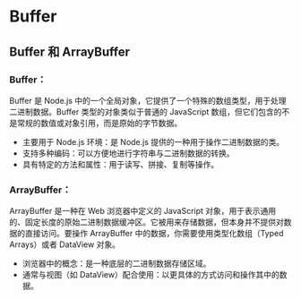 # Buffer

## Buffer 和 ArrayBuffer

### Buffer：

Buffer 是 Node.js 中的一个全局对象，它提供了一个特殊的数组类型，用于处理二进制数据。Buffer 类型的对象类似于普通的 JavaScript 数组，但它们包含的不是常规的数值或对象引用，而是原始的字节数据。

-   主要用于 Node.js 环境：是 Node.js 提供的一种用于操作二进制数据的类。
-   支持多种编码：可以方便地进行字符串与二进制数据的转换。
-   具有特定的方法和属性：用于读写、拼接、复制等操作。

### ArrayBuffer：

ArrayBuffer 是一种在 Web 浏览器中定义的 JavaScript 对象，用于表示通用的、固定长度的原始二进制数据缓冲区。它被用来存储数据，但本身并不提供对数据的直接访问。要操作 ArrayBuffer 中的数据，你需要使用类型化数组（Typed Arrays）或者 DataView 对象。

-   浏览器中的概念：是一种底层的二进制数据存储区域。
-   通常与视图（如 DataView）配合使用：以更具体的方式访问和操作其中的数据。
